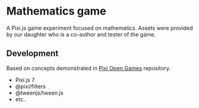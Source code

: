 # Mathematics game

A Pixi.js game experiment focused on mathematics. Assets were provided by our daughter who is a co-author and tester of the game.

## Development

Based on concepts demonstrated in [Pixi Open Games](https://github.com/pixijs/open-games) repository.

- Pixi.js 7
- @pixi/filters
- @tweenjs/tween.js
- etc..